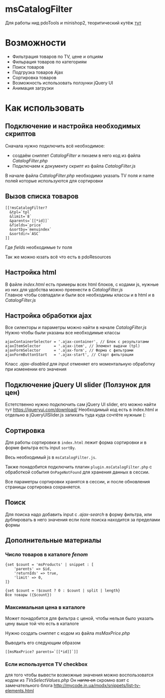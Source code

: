 # msCatalogFilter
Для работы нид pdoTools и minishop2, теоритический кутёж [тут](https://trywar.ru/3/173/)

# Возможности
- Фильтрация товаров по TV, цене и опциям
- Фильрация товаров по категориям
- Поиск товаров
- Подгрузка товаров Ajax
- Сортировка товаров
- Возможность использовать ползунки jQuery UI
- Анимация загрузки

# Как использовать
## Подключение и настройка необходимых скриптов
Сначала нужно подключить всё необходимое:

* создаём сниппет _CatalogFilter_ и пихаем в него код из файла _CatalogFilter.php_
* Подключаем к документу скрипт из файла _CatalogFilter.js_

В начале файла _CatalogFilter.php_ необходимо указать TV поля и name полей которые используются для сортировки

## Вызов списка товаров
```
[[!msCatalogFilter?
  &tpl=`tpl`
  &limit=`8`
  &parents=`[[*id]]`
  &fields=`price`
  &sortby=`menuindex`
  &sortdir=`ASC`
]]
```
Где _fields_ необходимые tv поля

Так же можно юзать всё что есть в pdoResources

## Настройка html
В файле _index.html_ есть примеры всех html блоков, с кодами js, нужные из них для удобства можно преенести в  _CatalogFilter.js_  
Главное чтобы совпадали и были все необходимы классы и в html и в  _CatalogFilter.js_

## Настройка обработки ajax
Все силекторы и параметры можно найти в начале _CatalogFilter.js_
Нужно чтобы были указаны все необходимые классы
```
ajaxContainerSelector = '.ajax-container', // Блок с результатами
ajaxItemSelector      = '.ajax-item', // Элемент выдачи (tpl)
ajaxFormSelector      = '.ajax-form', // Форма с фильтрами
ajaxFormButtonStart   = '.ajax-start', // Старт фильтрации
```
Класс _.ajax-disabled_ для _input_ отменяет его моментальную обработку при изменении его значения

## Подключение jQuery UI slider (Ползунок для цен)
Естетственно нужно подключить сам jQuery UI slider, его можно найти тут https://jqueryui.com/download/
Необходимый код есть в index.html и отдельно в jQueryUISlider.js запихать туда куда сочтёте нужным (:

## Сортировка
Для работы сортировки в `index.html` лежит форма сортировки и в форме фильтра есть input `sortBy`.

Весь необходимый js в `msCatalogFilter.js`.

Также понадобится подключить плагин `plugin.msCatalogFilter.php` с обработкой события `OnPageNotFound` для хранения данных в сессии.

Все параметры сортировки хранятся в сессии, и после обновления страницы сортировка сохраняется.

## Поиск
Для поиска надо добавить input с _.ajax-search_ в форму фильтра, или дублировать в него значения если поле поиска находится за пределами формы

## Дополнительные материалы
### Число товаров в каталоге _fenom_
```
{set $count = 'msProducts' | snippet : [
    'parents' => $id,
    'returnIds' => true,
    'limit' => 0,
]}

{set $count = !$count ? 0 : $count | split | length}
Все товары ({$count})
```

### Максимальная цена в каталоге
Может понадобится для фильтра с ценой, чтобы нельзя было указать цену выше той что есть в каталоге

Нужно создать сниппет с кодом из файла _msMaxPrice.php_

Выводить его следующим образом

```
[[msMaxPrice? parents=`[[*id]]`]]
```

### Если используется TV checkbox

для того чтобы вывести возможные значения можно воспользоватся кодом из _TVsSelectValues.php_
Он <strike>нагло сп</strike> скромно взят с замечательного блога http://mycode.in.ua/modx/snippets/list-tv-elements.html
